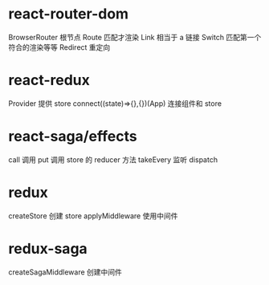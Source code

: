 # react-router-dom

BrowserRouter 根节点
Route 匹配才渲染
Link 相当于 a 链接
Switch 匹配第一个符合的渲染等等
Redirect 重定向

# react-redux

Provider 提供 store
connect((state)=>{},{})(App) 连接组件和 store

# react-saga/effects

call 调用
put 调用 store 的 reducer 方法
takeEvery 监听 dispatch

# redux

createStore 创建 store
applyMiddleware 使用中间件

# redux-saga

createSagaMiddleware 创建中间件

